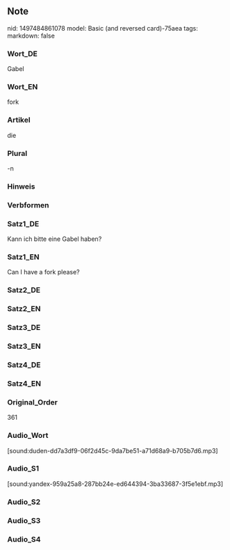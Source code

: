 ## Note
nid: 1497484861078
model: Basic (and reversed card)-75aea
tags: 
markdown: false

### Wort_DE
Gabel

### Wort_EN
fork

### Artikel
die

### Plural
-n

### Hinweis


### Verbformen


### Satz1_DE
Kann ich bitte eine Gabel haben?

### Satz1_EN
Can I have a fork please?

### Satz2_DE


### Satz2_EN


### Satz3_DE


### Satz3_EN


### Satz4_DE


### Satz4_EN


### Original_Order
361

### Audio_Wort
[sound:duden-dd7a3df9-06f2d45c-9da7be51-a71d68a9-b705b7d6.mp3]

### Audio_S1
[sound:yandex-959a25a8-287bb24e-ed644394-3ba33687-3f5e1ebf.mp3]

### Audio_S2


### Audio_S3


### Audio_S4

